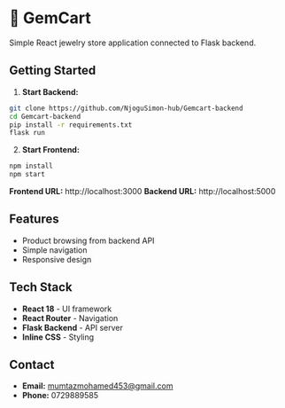 # 💎 GemCart

Simple React jewelry store application connected to Flask backend.

## Getting Started

1. **Start Backend:**
```bash
git clone https://github.com/NjoguSimon-hub/Gemcart-backend
cd Gemcart-backend
pip install -r requirements.txt
flask run
```

2. **Start Frontend:**
```bash
npm install
npm start
```

**Frontend URL:** http://localhost:3000
**Backend URL:** http://localhost:5000

## Features

- Product browsing from backend API
- Simple navigation
- Responsive design

## Tech Stack

- **React 18** - UI framework
- **React Router** - Navigation
- **Flask Backend** - API server
- **Inline CSS** - Styling

## Contact

- **Email:** mumtazmohamed453@gmail.com
- **Phone:** 0729889585